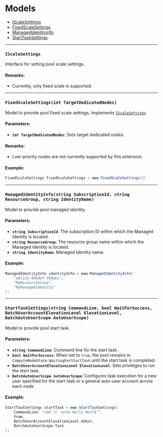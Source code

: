 ﻿<a name="models"></a>
# Models
* [IScaleSettings](#models-iscale-settings)
* [FixedScaleSettings](#models-fixed-scale-settings)
* [ManagedIdentityInfo](#models-managed-identity-info)
* [StartTaskSettings](#models-start-task-settings)
---

<a name="models-iscale-settings"></a>
### `IScaleSettings`

Interface for setting pool scale settings.

#### Remarks:
- Currently, only fixed scale is supported.
---

<a name="models-fixed-scale-settings"></a>
### `FixedScaleSettings(int TargetDedicatedNodes)`

Model to provide pool fixed scale settings. Implements [`IScaleSettings`](#models-iscale-settings)

#### Parameters:
- **`int TargetDedicatedNodes`**: Sets target dedicated nodes.

#### Remarks:
- Low-priority nodes are not currently supported by this extension.

#### Example:
```csharp
FixedScaleSettings fixedScaleSettings = new FixedScaleSettings(2)
```
---

<a name="models-managed-identity-info"></a>
### `ManagedIdentityInfo(string SubscriptionId, string ResourceGroup, string IdentityName)`

Model to provide pool managed identity.

#### Parameters:
- **`string SubscriptionId`**: The subscription ID within which the Managed Identity is located.
- **`string ResourceGroup`**: The resource group name within which the Managed Identity is located.
- **`string IdentityName`**: Managed Identity name.

#### Example:
```csharp
ManagedIdentityInfo identityInfo = new ManagedIdentityInfo(
    "abc123-456def-789ghi",
    "MyResourceGroup",
    "MyManagedIdentity"
);
```
---

<a name="models-start-task-settings"></a>
### `StartTaskSettings(string CommandLine, bool WaitForSuccess, BatchUserAccountElevationLevel ElevationLevel, BatchAutoUserScope AutoUserScope)`

Model to provide pool start task.

#### Parameters:
- **`string CommandLine`**: Command line for the start task.
- **`bool WaitForSuccess`**: When set to `true`, the pool remains in `ComputeNodeState.WaitingForStartTask` until the start task is completed.
- **`BatchUserAccountElevationLevel ElevationLevel`**: Sets privileges to run the start task.
- **`BatchAutoUserScope AutoUserScope`**: Configures task execution for a new user specified for the start task or a general auto-user account across each node.

#### Example:
```csharp
StartTaskSettings startTask = new StartTaskSettings(
    CommandLine: "cmd /c 'echo Hello World'",
    true,
    BatchUserAccountElevationLevel.Admin,
    BatchAutoUserScope.Task
);
```